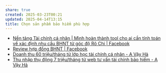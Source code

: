 ```yaml
---
share: true
created: 2025-03-23T00:21
updated: 2025-04-14T13:15
title: Chọn sản phẩm bảo hiểm phù hợp
---
```


- [Nền tảng Tài chính cá nhân \| Mình hoàn thành tool cho ai cần tính toán về xác định nhu cầu BHNT từ góc độ Rõ Chi \| Facebook](https://www.facebook.com/groups/NentangTaichinhcanhan/permalink/2624159557768251/)
- [Review hợp đồng BHNT \| Facebook](https://facebook.com/groups/1141721981042227)
- [Doanh thu 60 triệu/tháng từ lớp học tài chính cá nhân - A Vậy Hả](https://avayha.com/centicoach/)
- [Thu nhập thụ động 7 triệu/tháng từ web tư vấn tài chính bảo hiểm - A Vậy Hả](https://avayha.com/moneyhub/)